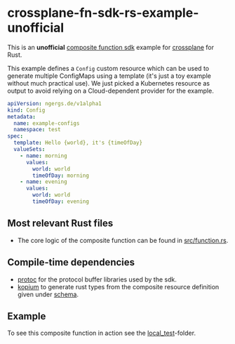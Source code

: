 # crossplane-fn-sdk-rs-example-unofficial

This is an **unofficial** [composite function sdk](https://docs.crossplane.io/latest/guides/write-a-composition-function-in-go/)
example for [crossplane](https://www.crossplane.io/) for Rust.

This example defines a `Config` custom resource which can be used to generate multiple ConfigMaps using a template 
(it's just a toy example without much practical use). We just picked a Kubernetes resource as output to avoid relying on
a Cloud-dependent provider for the example.

```yaml
apiVersion: ngergs.de/v1alpha1
kind: Config
metadata:
  name: example-configs
  namespace: test
spec:
  template: Hello {world}, it's {timeOfDay}
  valueSets:
    - name: morning
      values:
        world: world
        timeOfDay: morning
    - name: evening
      values:
        world: world
        timeOfDay: evening
```

## Most relevant Rust files

- The core logic of the composite function can be found in [src/function.rs](src/function.rs).

## Compile-time dependencies

- [protoc](https://protobuf.dev/installation/) for the protocol buffer libraries used by the sdk.
- [kopium](https://github.com/kube-rs/kopium) to generate rust types from the composite resource definition given under [schema](schema).

## Example

To see this composite function in action see the [local_test](local_test)-folder.